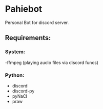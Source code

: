 # Pahiebot

Personal Bot for discord server.

## Requirements:
### System:
-ffmpeg (playing audio files via discord funcs)

### Python:
- discord
- discord-py
- pyNaCl
- praw

